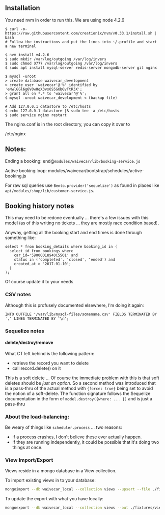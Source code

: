 ## Installation

You need nvm in order to run this. We are using node 4.2.6

    $ curl -o- https://raw.githubusercontent.com/creationix/nvm/v0.33.1/install.sh | bash 
    # Follow the instructions and put the lines into ~/.profile and start a new terminal

    $ nvm install v4.2.6
    $ sudo mkdir /var/log/outgoing /var/log/invers
    $ sudo chmod 0777 /var/log/outgoing /var/log/invers
    $ sudo apt install mysql-server redis-server mongodb-server git nginx
     
    $ mysql -uroot
    > create database waivecar_development
    > create user 'waivecar'@'%' identified by 'eNwlGGl6g6V0w0qX3vx0S5GKbGvTtR3X';
    > grant all on *.* to 'waivecar'@'%';
    $ mysql -uroot waivecar_development < (backup file)

    # Add 127.0.0.1 datastore to /etc/hosts 
    $ echo 127.0.0.1 datastore |& sudo tee -a /etc/hosts
    $ sudo service nginx restart

The nginx.conf is in the root directory, you can copy it over to

  /etc/nginx


## Notes:

Ending a booking: end@`modules/waivecar/lib/booking-service.js`

Active booking loop: modules/waivecar/bootstrap/schedules/active-booking.js

For raw sql queries use `Bento.provider('sequelize')` as found in places like `api/modules/shop/lib/customer-service.js`.

## Booking history notes

This may need to be redone eventually ... there's a few issues with this model (as of this writing no tickets ... they are mostly race condition based).


Anyway, getting all the booking start and end times is done through something like:

    select * from booking_details where booking_id in (
      select id from bookings where 
        car_id='59000018940C5501' and 
        status in ('completed', 'closed', 'ended') and 
        created_at > '2017-01-10';
      )
    );

Of course update it to your needs.

### CSV notes

Although this is profusely documented elsewhere, I'm doing it again:


    INTO OUTFILE '/var/lib/mysql-files/somename.csv' FIELDS TERMINATED BY ',' LINES TERMINATED BY '\n';


### Sequelize notes

#### delete/destroy/remove

What CT left behind is the following pattern:

 * retrieve the record you want to delete
 * call record.delete() on it

This is a soft delete ... Of course the immediate problem with this is that soft deletes should be *just an option*. So a second method was introduced that
is a pass-thru of the actual method with `{force: true}` being set to avoid the notion of a soft-delete. The function signature follows the Sequelize 
documentation in the form of `model.destroy({where: ... })` and is just a pass-thru

### About the load-balancing:

Be weary of things like `scheduler.process` ... two reasons:

  * If a process crashes, I don't believe these ever actually happen.
  * If they are running independently, it could be possible that it's doing two things at once.

### View Import/Export

Views reside in a mongo database in a View collection.

To import existing views in to your database:

```sh
mongoimport --db waivecar_local --collection views --upsert --file ./fixtures/views.json
```

To update the export with what you have locally:

```sh
mongoexport --db waivecar_local --collection views --out ./fixtures/views.json
```
